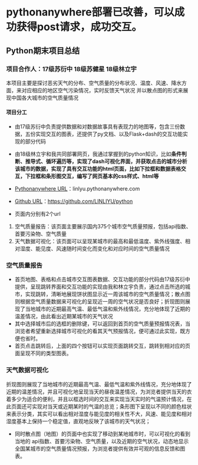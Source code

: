 # pythonanywhere部署已改善，可以成功获得post请求，成功交互。
## Python期末项目总结

### 项目合作人：17级苏衍中 18级苏健星 18级林立宇

本项目主要是探讨恶劣天气的分布、空气质量的分布状况、温度、风速、降水方面，来对应相应的地区空气污染情况，实时反馈天气状况 并以散点图的形式来展现中国各大城市的空气质量情况

#### 项目分工
* 由17级苏衍中负责提供数据和对数据故事具有表现力的地图等，包含三份数据，五份实现交互的图表，还提供了py文档、以及Flask+dash的交互功能实现的部分代码
* 由18级林立宇和我共同部署网页，我通过掌握到的python知识，比如**条件判断、推导式、循环遍历等，实现了dash可视化界面，并获取点击的城市分析该城市的数据，实现了具有交互功能的html页面，比如下拉框和数据表格交互，下拉框和条形图交互，编写了网页基本的css样式、html等**

* [Pythonanywhere URL](http://linlyu01.pythonanywhere.com)：linlyu.pythonanywhere.com
* [Github URL](https://github.com/LINLIYU/python)：https://github.com/LINLIYU/python


* 页面内分别有2个url
1.	空气质量报告：该页面主要展示国内375个城市空气质量预报，包括api指数、首要污染物、空气质量
2.	天气数据可视化：该页面可以呈现某城市的最高和最低温度、紫外线强度、相对湿度、能见度、风速随时间变化而变化和对应时间的空气质量情况

### 空气质量报告
* 首页地图、表格和点击城市交互图表数据、交互功能的部分代码由17级苏衍中提供，呈现跳转界面和交互功能的实现由我和林立宇负责，通过点击所选的城市，实现跳转，清晰地展现饼状图显示近一周该城市的空气质量情况；散点图则根据空气质量数据来可视化的呈现近一周的空气状况是否良好；折现图则展现了当地城市的近期最高气温、最低气温和紫外线情况，充分地体现了近期的温差情况，由此看出近期某城市的天气状况
* 其中选择城市后的选框的删除键，可以返回到首页的空气质量预报情况表，当浏览者希望重新选择城市可视化的看其天气预报情况，便可通过此实现，既方便也省时。
* 首页点击跳转后，上面的四个按钮可以实现页面跳转交互，跳转到相对应的页面呈现不同的类型图表。

### 天气数据可视化
折现图则展现了当地城市的近期最高气温、最低气温和紫外线情况，充分地体现了近期的温差情况，并且可视化地呈现当天的昼夜温差情况，为浏览者提供当天的衣着多少为适合的便利，并且以框选时间的交互来实现当天实时的气温预计情况，在此页面还可实现对当天或近期某时的气温的总览；条形图下呈现以不同的颜色柱状来表示分类，其实可以看出相对湿度与能见度的相关性不大，风速、能见度和相对湿度基本上保持一个稳定值，直观地反映了该城市的天气状况；
* 同时散点图（地图）的页面中也实现了移动到某地城市时，可以可视化的看到当地的	api指数、首要污染物、空气质量，以及近期的空气状况，动态地显示全国某城市的空气质量情况预报，为浏览者提供有效并可观的信息反馈和图表。
